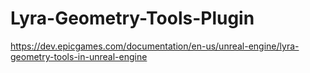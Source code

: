 # Lyra-Geometry-Tools-Plugin

https://dev.epicgames.com/documentation/en-us/unreal-engine/lyra-geometry-tools-in-unreal-engine

